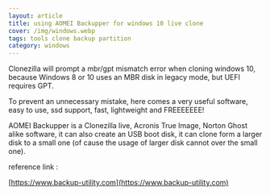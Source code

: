 ```yaml
---
layout: article
title: using AOMEI Backupper for windows 10 live clone
cover: /img/windows.webp
tags: tools clone backup partition
category: windows
---
```


Clonezilla will prompt a mbr/gpt mismatch error when cloning windows 10, because Windows 8 or 10 uses an MBR disk in legacy mode, but UEFI requires GPT.

To prevent an unnecessary mistake, here comes a very useful software, easy to use, ssd support, fast, lightweight and FREEEEEEE!

AOMEI Backupper is a Clonezilla live, Acronis True Image, Norton Ghost alike software, it can also create an USB boot disk, it can clone form a larger disk to a small one (of cause the usage of larger disk cannot over the small one).


reference link :

[https://www.backup-utility.com](https://www.backup-utility.com)
